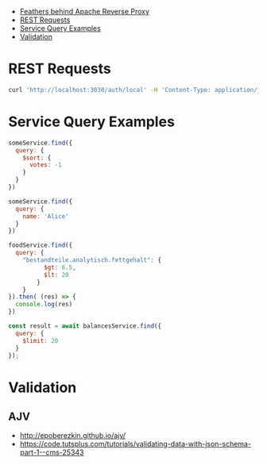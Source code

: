 - [Feathers behind Apache Reverse Proxy](##feathers-behind-apache-reverse-proxy)
- [REST Requests](#rest-requests)
- [Service Query Examples](#service-query-examples)
- [Validation](#validation)

# REST Requests

```bash
curl 'http://localhost:3030/auth/local' -H 'Content-Type: application/json' --data-binary '{ "email": "user1@example.com", "password": "foobar" }'
```

# Service Query Examples

```javascript
someService.find({
  query: {
    $sort: {
      votes: -1
    }
  }
})
```

```javascript
someService.find({
  query: {
    name: 'Alice'
  }
})
```

```javascript
foodService.find({
  query: {
    "bestandteile.analytisch.fettgehalt": {
          $gt: 6.5,
          $lt: 20
        }
    }
}).then( (res) => {
  console.log(res)
})
```

```javascript
const result = await balancesService.find({
  query: {
    $limit: 20
  }
});
```

# Validation

## AJV

- http://epoberezkin.github.io/ajv/
- https://code.tutsplus.com/tutorials/validating-data-with-json-schema-part-1--cms-25343
